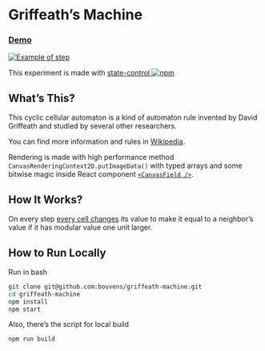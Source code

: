 # Griffeath’s Machine

### [Demo](https://bouvens.github.io/griffeath-machine/)

[![Example of step](https://bouvens.github.io/images/griffeath-machine.png)](https://bouvens.github.io/griffeath-machine/)

This experiment is made with [state-control ![npm][npm-badge]][npm]

[npm-badge]: https://img.shields.io/npm/v/state-control.png?style=flat-square
[npm]: https://www.npmjs.org/package/state-control

## What’s This?

This cyclic cellular automaton is a kind of automaton rule invented by David Griffeath and studied by several other researchers.

You can find more information and rules in [Wikipedia](https://en.wikipedia.org/wiki/Cyclic_cellular_automaton).

Rendering is made with high performance method `CanvasRenderingContext2D.putImageData()` with typed arrays and some bitwise magic inside React component [`<CanvasField />`](https://github.com/bouvens/griffeath-machine/blob/master/src/components/optimized/CanvasField.jsx).

## How It Works?

On every step [every cell changes](https://github.com/bouvens/griffeath-machine/blob/master/src/utils.js) its value to make it equal to a neighbor’s value if it has modular value one unit larger.

## How to Run Locally

Run in bash
```bash
git clone git@github.com:bouvens/griffeath-machine.git
cd griffeath-machine
npm install
npm start
```

Also, there’s the script for local build
```bash
npm run build
```
